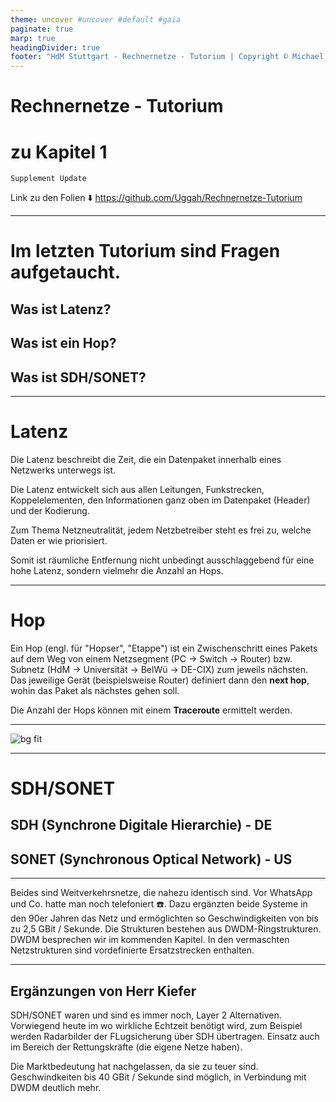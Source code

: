 ```yaml
---
theme: uncover #uncover #default #gaia
paginate: true
marp: true
headingDivider: true
footer: "HdM Stuttgart - Rechnernetze - Tutorium | Copyright © Michael Vanhee"
---
```


# Rechnernetze - Tutorium

# zu Kapitel 1

    Supplement Update

Link zu den Folien :arrow_down:
https://github.com/Uggah/Rechnernetze-Tutorium

---

<!--footer: "" -->

# Im letzten Tutorium sind Fragen aufgetaucht.

## Was ist Latenz?

## Was ist ein Hop?

## Was ist SDH/SONET?

---

# Latenz

Die Latenz beschreibt die Zeit, die ein Datenpaket innerhalb eines Netzwerks unterwegs ist.

Die Latenz entwickelt sich aus allen Leitungen, Funkstrecken, Koppelelementen, den Informationen ganz oben im Datenpaket (Header) und der Kodierung.

Zum Thema Netzneutralität, jedem Netzbetreiber steht es frei zu, welche Daten er wie priorisiert.

Somit ist räumliche Entfernung nicht unbedingt ausschlaggebend für eine hohe Latenz, sondern vielmehr die Anzahl an Hops.

---

# Hop

Ein Hop (engl. für "Hopser", "Etappe") ist ein Zwischenschritt eines Pakets auf dem Weg von einem Netzsegment (PC -> Switch -> Router) bzw. Subnetz (HdM -> Universität -> BelWü -> DE-CIX) zum jeweils nächsten. Das jeweilige Gerät (beispielsweise Router) definiert dann den **next hop**, wohin das Paket als nächstes gehen soll.

Die Anzahl der Hops können mit einem **Traceroute** ermittelt werden.

---

![bg fit](https://github.com/blauwiggle/Rechnernetze-1-Tutorium/blob/master/marp/images/01_traceroute.jpg?raw=true)

---

# SDH/SONET

## SDH (Synchrone Digitale Hierarchie) - DE

## SONET (Synchronous Optical Network) - US

---

Beides sind Weitverkehrsnetze, die nahezu identisch sind. Vor WhatsApp und Co. hatte man noch telefoniert :phone:. Dazu ergänzten beide Systeme in den 90er Jahren das Netz und ermöglichten so Geschwindigkeiten von bis zu 2,5 GBit / Sekunde. Die Strukturen bestehen aus DWDM-Ringstrukturen. DWDM besprechen wir im kommenden Kapitel. In den vermaschten Netzstrukturen sind vordefinierte Ersatzstrecken enthalten.

---

## Ergänzungen von Herr Kiefer

SDH/SONET waren und sind es immer noch, Layer 2 Alternativen. Vorwiegend heute im wo wirkliche Echtzeit benötigt wird, zum Beispiel werden Radarbilder der FLugsicherung über SDH übertragen. Einsatz auch im Bereich der Rettungskräfte (die eigene Netze haben).

Die Marktbedeutung hat nachgelassen, da sie zu teuer sind. Geschwindkeiten bis 40 GBit / Sekunde sind möglich, in Verbindung mit DWDM deutlich mehr.
